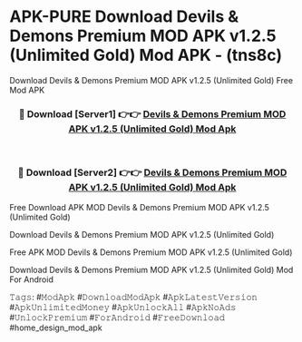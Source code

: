 # APK-PURE Download Devils & Demons Premium MOD APK v1.2.5 (Unlimited Gold) Mod APK - (tns8c)
Download Devils & Demons Premium MOD APK v1.2.5 (Unlimited Gold) Free Mod APK

<div align="center">
<h3>🔴 Download [Server1] 👉👉 <a href="https://apk-comot.site?title=Devils_&_Demons_Premium_MOD_APK_v1.2.5_(Unlimited_Gold)">Devils & Demons Premium MOD APK v1.2.5 (Unlimited Gold) Mod Apk</a></h3><br>

<h3>🔴 Download [Server2] 👉👉 <a href="https://apk-comot.site?title=Devils_&_Demons_Premium_MOD_APK_v1.2.5_(Unlimited_Gold)">Devils & Demons Premium MOD APK v1.2.5 (Unlimited Gold) Mod Apk</a></h3>
</div>


Free Download APK MOD Devils & Demons Premium MOD APK v1.2.5 (Unlimited Gold)

Download Devils & Demons Premium MOD APK v1.2.5 (Unlimited Gold) 

Free APK MOD Devils & Demons Premium MOD APK v1.2.5 (Unlimited Gold) 

Download Devils & Demons Premium MOD APK v1.2.5 (Unlimited Gold) Mod For Android

𝚃𝚊𝚐𝚜: #𝙼𝚘𝚍𝙰𝚙𝚔 #𝙳𝚘𝚠𝚗𝚕𝚘𝚊𝚍𝙼𝚘𝚍𝙰𝚙𝚔 #𝙰𝚙𝚔𝙻𝚊𝚝𝚎𝚜𝚝𝚅𝚎𝚛𝚜𝚒𝚘𝚗 #𝙰𝚙𝚔𝚄𝚗𝚕𝚒𝚖𝚒𝚝𝚎𝚍𝙼𝚘𝚗𝚎𝚢 #𝙰𝚙𝚔𝚄𝚗𝚕𝚘𝚌𝚔𝙰𝚕𝚕 #𝙰𝚙𝚔𝙽𝚘𝙰𝚍𝚜 #𝚄𝚗𝚕𝚘𝚌𝚔𝙿𝚛𝚎𝚖𝚒𝚞𝚖 #𝙵𝚘𝚛𝙰𝚗𝚍𝚛𝚘𝚒𝚍 #𝙵𝚛𝚎𝚎𝙳𝚘𝚠𝚗𝚕𝚘𝚊𝚍 #home_design_mod_apk
